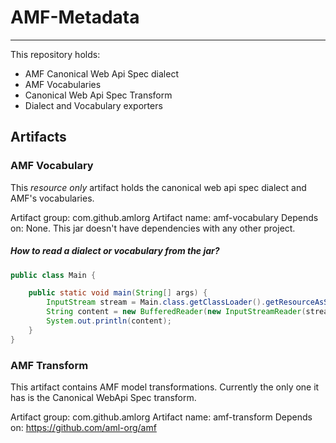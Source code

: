 # AMF-Metadata
---
This repository holds:
- AMF Canonical Web Api Spec dialect
- AMF Vocabularies
- Canonical Web Api Spec Transform
- Dialect and Vocabulary exporters

## Artifacts

### AMF Vocabulary

This _resource only_ artifact holds the canonical web api spec dialect and AMF's vocabularies.

Artifact group: com.github.amlorg
Artifact name: amf-vocabulary
Depends on: None. This jar doesn't have dependencies with any other project. 

##### How to read a dialect or vocabulary from the jar?

```java
public class Main {

    public static void main(String[] args) {
        InputStream stream = Main.class.getClassLoader().getResourceAsStream("dialects/canonical_webapi_spec.yaml");
        String content = new BufferedReader(new InputStreamReader(stream)).lines().collect(Collectors.joining());
        System.out.println(content);
    }
}
```

### AMF Transform

This artifact contains AMF model transformations. Currently the only one it has is the Canonical WebApi Spec transform.

Artifact group: com.github.amlorg
Artifact name: amf-transform
Depends on: https://github.com/aml-org/amf